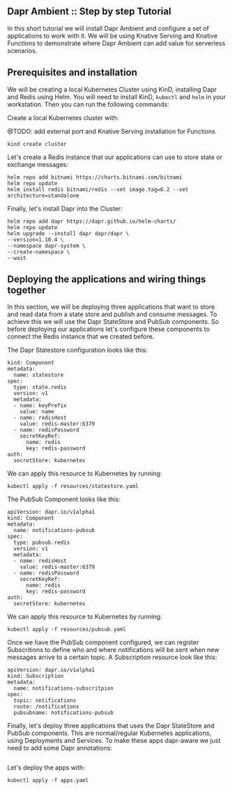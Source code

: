 ## Dapr Ambient :: Step by step Tutorial

In this short tutorial we will install Dapr Ambient and configure a set of applications to work with it. 
We will be using Knative Serving and Knative Functions to demonstrate where Dapr Ambient can add value for serverless scenarios. 

## Prerequisites and installation 

We will be creating a local Kubernetes Cluster using KinD, installing Dapr and Redis using Helm. 
You will need to install KinD, `kubectl` and `helm` in your workstation. Then you can run the following commands: 

Create a local Kubernetes cluster with: 

@TODO: add external port and Knative Serving installation for Functions


```
kind create cluster 
```

Let's create a Redis instance that our applications can use to store state or exchange messages: 

```
helm repo add bitnami https://charts.bitnami.com/bitnami
helm repo update                            
helm install redis bitnami/redis --set image.tag=6.2 --set architecture=standalone
```

Finally, let's install Dapr into the Cluster: 

```
helm repo add dapr https://dapr.github.io/helm-charts/
helm repo update
helm upgrade --install dapr dapr/dapr \
--version=1.10.4 \
--namespace dapr-system \
--create-namespace \
--wait
```

## Deploying the applications and wiring things together

In this section, we will be deploying three applications that want to store and read data from a state store and publish and consume messages. 
To achieve this we will use the Dapr StateStore and PubSub components. So before deploying our applications let's configure these components to connect the Redis instance that we created before. 

The Dapr Statestore configuration looks like this: 
```
kind: Component
metadata:
  name: statestore
spec:
  type: state.redis
  version: v1
  metadata:
  - name: keyPrefix
    value: name
  - name: redisHost
    value: redis-master:6379
  - name: redisPassword
    secretKeyRef:
      name: redis
      key: redis-password
auth:
  secretStore: kubernetes
```

We can apply this resource to Kubernetes by running: 
```
kubectl apply -f resources/statestore.yaml
```

The PubSub Component looks like this: 
```
apiVersion: dapr.io/v1alpha1
kind: Component
metadata:
  name: notifications-pubsub
spec:
  type: pubsub.redis
  version: v1
  metadata:
  - name: redisHost
    value: redis-master:6379
  - name: redisPassword
    secretKeyRef:
      name: redis
      key: redis-password
auth:
  secretStore: kubernetes
```

We can apply this resource to Kubernetes by running: 
```
kubectl apply -f resources/pubsub.yaml
```

Once we have the PubSub component configured, we can register Subscritions to define who and where notifications will be sent when new messages arrive to a certain topic. A Subscription resource look like this: 

```
apiVersion: dapr.io/v1alpha1
kind: Subscription
metadata:
  name: notifications-subscritpion
spec:
  topic: notifications 
  route: /notifications
  pubsubname: notifications-pubsub
```

Finally, let's deploy three applications that uses the Dapr StateStore and PubSub components. This are normal/regular Kubernetes applications, using Deployments and Services. To make these apps dapr-aware we just need to add some Dapr annotations:


```

```

Let's deploy the apps with: 
```
kubectl apply -f apps.yaml
```
